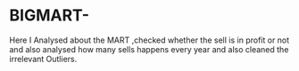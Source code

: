 # BIGMART-
Here I Analysed about the MART ,checked whether the sell is in profit or not and also analysed how many sells happens every year and also cleaned the irrelevant Outliers.

